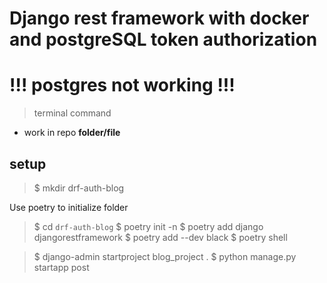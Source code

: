 # Django rest framework with docker and postgreSQL token authorization


# !!! postgres not working !!!
> terminal command
- work in repo
**folder/file**

## setup
> $ mkdir drf-auth-blog

Use poetry to initialize folder 

> $ cd `drf-auth-blog` 
> $ poetry init -n 
> $ poetry add django djangorestframework 
> $ poetry add --dev black 
> $ poetry shell 

> $ django-admin startproject blog_project .
> $ python manage.py startapp post
